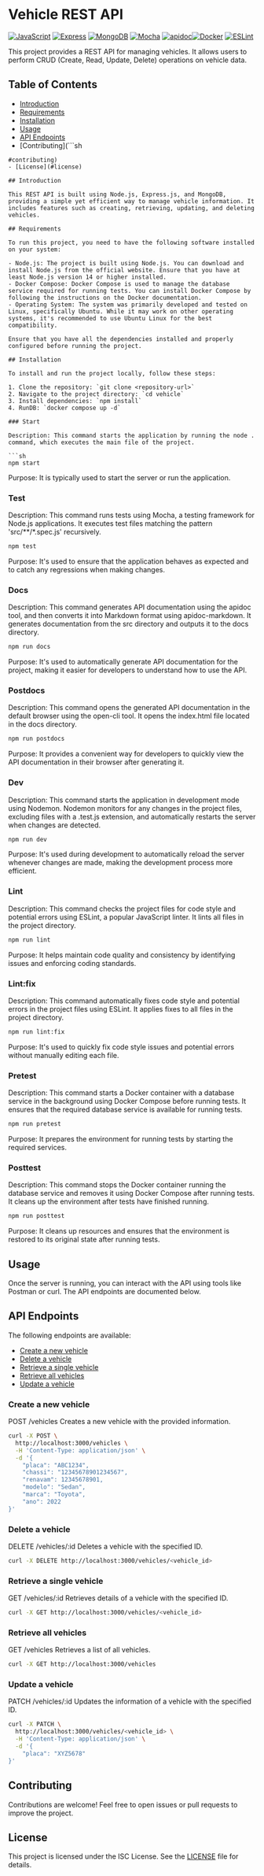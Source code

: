 # Vehicle REST API
[![JavaScript](https://img.shields.io/badge/-JavaScript-F7DF1E?style=flat-square&logo=javascript&logoColor=black)](https://developer.mozilla.org/en-US/docs/Web/JavaScript)
[![Express](https://img.shields.io/badge/-Express-000000?style=flat-square&logo=express&logoColor=white)](https://expressjs.com/)
[![MongoDB](https://img.shields.io/badge/-MongoDB-47A248?style=flat-square&logo=mongodb&logoColor=white)](https://www.mongodb.com/)
[![Mocha](https://img.shields.io/badge/-Mocha-8D6748?style=flat-square&logo=mocha&logoColor=white)](https://mochajs.org/) [![apidoc](https://img.shields.io/badge/-apidoc-000000?style=flat-square&logo=apidoc&logoColor=white)](https://apidocjs.com/)[![Docker](https://img.shields.io/badge/-Docker-2496ED?style=flat-square&logo=docker&logoColor=white)](https://www.docker.com/)
[![ESLint](https://img.shields.io/badge/-ESLint-4B32C3?style=flat-square&logo=eslint&logoColor=white)](https://eslint.org/)




This project provides a REST API for managing vehicles. It allows users to perform CRUD (Create, Read, Update, Delete) operations on vehicle data.

## Table of Contents

- [Introduction](#introduction)
- [Requirements](#requirements)
- [Installation](#installation)
- [Usage](#usage)
- [API Endpoints](#api-endpoints)
- [Contributing](```sh
```
#contributing)
- [License](#license)

## Introduction

This REST API is built using Node.js, Express.js, and MongoDB, providing a simple yet efficient way to manage vehicle information. It includes features such as creating, retrieving, updating, and deleting vehicles.

## Requirements

To run this project, you need to have the following software installed on your system:

- Node.js: The project is built using Node.js. You can download and install Node.js from the official website. Ensure that you have at least Node.js version 14 or higher installed.
- Docker Compose: Docker Compose is used to manage the database service required for running tests. You can install Docker Compose by following the instructions on the Docker documentation.
- Operating System: The system was primarily developed and tested on Linux, specifically Ubuntu. While it may work on other operating systems, it's recommended to use Ubuntu Linux for the best compatibility.

Ensure that you have all the dependencies installed and properly configured before running the project.

## Installation

To install and run the project locally, follow these steps:

1. Clone the repository: `git clone <repository-url>`
2. Navigate to the project directory: `cd vehicle`
3. Install dependencies: `npm install`
4. RunDB: `docker compose up -d`

### Start

Description: This command starts the application by running the node . command, which executes the main file of the project.

```sh
npm start
```
Purpose: It is typically used to start the server or run the application.

### Test

Description: This command runs tests using Mocha, a testing framework for Node.js applications. It executes test files matching the pattern 'src/**/*.spec.js' recursively.
```sh
npm test
```
Purpose: It's used to ensure that the application behaves as expected and to catch any regressions when making changes.

### Docs

Description: This command generates API documentation using the apidoc tool, and then converts it into Markdown format using apidoc-markdown. It generates documentation from the src directory and outputs it to the docs directory.
```sh
npm run docs
```
Purpose: It's used to automatically generate API documentation for the project, making it easier for developers to understand how to use the API.

### Postdocs

Description: This command opens the generated API documentation in the default browser using the open-cli tool. It opens the index.html file located in the docs directory.
```sh
npm run postdocs
```
Purpose: It provides a convenient way for developers to quickly view the API documentation in their browser after generating it.

### Dev

Description: This command starts the application in development mode using Nodemon. Nodemon monitors for any changes in the project files, excluding files with a .test.js extension, and automatically restarts the server when changes are detected.
```sh
npm run dev
```
Purpose: It's used during development to automatically reload the server whenever changes are made, making the development process more efficient.

### Lint

Description: This command checks the project files for code style and potential errors using ESLint, a popular JavaScript linter. It lints all files in the project directory.
```sh
npm run lint
```
Purpose: It helps maintain code quality and consistency by identifying issues and enforcing coding standards.

### Lint:fix

Description: This command automatically fixes code style and potential errors in the project files using ESLint. It applies fixes to all files in the project directory.
```sh
npm run lint:fix
```
Purpose: It's used to quickly fix code style issues and potential errors without manually editing each file.

### Pretest

Description: This command starts a Docker container with a database service in the background using Docker Compose before running tests. It ensures that the required database service is available for running tests.
```sh
npm run pretest
```
Purpose: It prepares the environment for running tests by starting the required services.

### Posttest

Description: This command stops the Docker container running the database service and removes it using Docker Compose after running tests. It cleans up the environment after tests have finished running.
```sh
npm run posttest
```
Purpose: It cleans up resources and ensures that the environment is restored to its original state after running tests.

## Usage

Once the server is running, you can interact with the API using tools like Postman or curl. The API endpoints are documented below.

## API Endpoints

The following endpoints are available:

- [Create a new vehicle](#create-a-new-vehicle)
- [Delete a vehicle](#delete-a-vehicle)
- [Retrieve a single vehicle](#retrieve-a-single-vehicle)
- [Retrieve all vehicles](#retrieve-all-vehicles)
- [Update a vehicle](#update-a-vehicle)

### Create a new vehicle

POST /vehicles
Creates a new vehicle with the provided information.
```sh
curl -X POST \
  http://localhost:3000/vehicles \
  -H 'Content-Type: application/json' \
  -d '{
    "placa": "ABC1234",
    "chassi": "12345678901234567",
    "renavam": 12345678901,
    "modelo": "Sedan",
    "marca": "Toyota",
    "ano": 2022
}'

```

### Delete a vehicle

DELETE /vehicles/:id
Deletes a vehicle with the specified ID.
```sh
curl -X DELETE http://localhost:3000/vehicles/<vehicle_id>
```

### Retrieve a single vehicle

GET /vehicles/:id
Retrieves details of a vehicle with the specified ID.
```sh
curl -X GET http://localhost:3000/vehicles/<vehicle_id>
```

### Retrieve all vehicles

GET /vehicles
Retrieves a list of all vehicles.
```sh
curl -X GET http://localhost:3000/vehicles
```

### Update a vehicle

PATCH /vehicles/:id
Updates the information of a vehicle with the specified ID.
```sh
curl -X PATCH \
  http://localhost:3000/vehicles/<vehicle_id> \
  -H 'Content-Type: application/json' \
  -d '{
    "placa": "XYZ5678"
}'

```

## Contributing

Contributions are welcome! Feel free to open issues or pull requests to improve the project.

## License

This project is licensed under the ISC License. See the [LICENSE](LICENSE) file for details.
